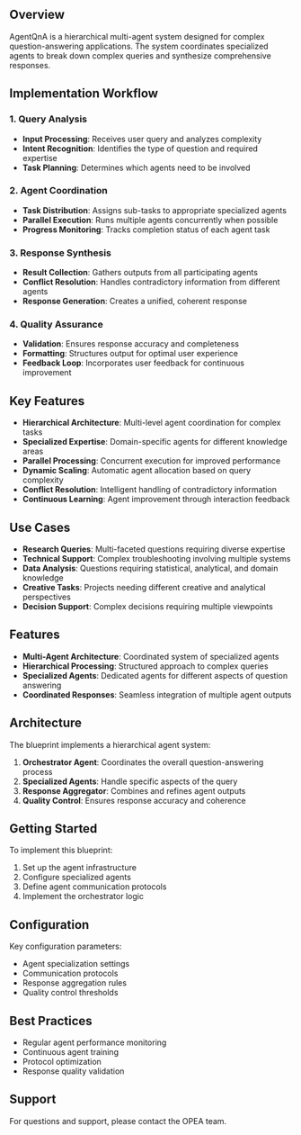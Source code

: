 ## Overview
AgentQnA is a hierarchical multi-agent system designed for complex question-answering applications. The system coordinates specialized agents to break down complex queries and synthesize comprehensive responses.

## Implementation Workflow

### 1. Query Analysis
- **Input Processing**: Receives user query and analyzes complexity
- **Intent Recognition**: Identifies the type of question and required expertise
- **Task Planning**: Determines which agents need to be involved

### 2. Agent Coordination
- **Task Distribution**: Assigns sub-tasks to appropriate specialized agents
- **Parallel Execution**: Runs multiple agents concurrently when possible
- **Progress Monitoring**: Tracks completion status of each agent task

### 3. Response Synthesis
- **Result Collection**: Gathers outputs from all participating agents
- **Conflict Resolution**: Handles contradictory information from different agents
- **Response Generation**: Creates a unified, coherent response

### 4. Quality Assurance
- **Validation**: Ensures response accuracy and completeness
- **Formatting**: Structures output for optimal user experience
- **Feedback Loop**: Incorporates user feedback for continuous improvement

## Key Features

- **Hierarchical Architecture**: Multi-level agent coordination for complex tasks
- **Specialized Expertise**: Domain-specific agents for different knowledge areas
- **Parallel Processing**: Concurrent execution for improved performance
- **Dynamic Scaling**: Automatic agent allocation based on query complexity
- **Conflict Resolution**: Intelligent handling of contradictory information
- **Continuous Learning**: Agent improvement through interaction feedback

## Use Cases

- **Research Queries**: Multi-faceted questions requiring diverse expertise
- **Technical Support**: Complex troubleshooting involving multiple systems
- **Data Analysis**: Questions requiring statistical, analytical, and domain knowledge
- **Creative Tasks**: Projects needing different creative and analytical perspectives
- **Decision Support**: Complex decisions requiring multiple viewpoints

## Features
- **Multi-Agent Architecture**: Coordinated system of specialized agents
- **Hierarchical Processing**: Structured approach to complex queries
- **Specialized Agents**: Dedicated agents for different aspects of question answering
- **Coordinated Responses**: Seamless integration of multiple agent outputs

## Architecture
The blueprint implements a hierarchical agent system:
1. **Orchestrator Agent**: Coordinates the overall question-answering process
2. **Specialized Agents**: Handle specific aspects of the query
3. **Response Aggregator**: Combines and refines agent outputs
4. **Quality Control**: Ensures response accuracy and coherence

## Getting Started
To implement this blueprint:
1. Set up the agent infrastructure
2. Configure specialized agents
3. Define agent communication protocols
4. Implement the orchestrator logic

## Configuration
Key configuration parameters:
- Agent specialization settings
- Communication protocols
- Response aggregation rules
- Quality control thresholds

## Best Practices
- Regular agent performance monitoring
- Continuous agent training
- Protocol optimization
- Response quality validation

## Support
For questions and support, please contact the OPEA team.
